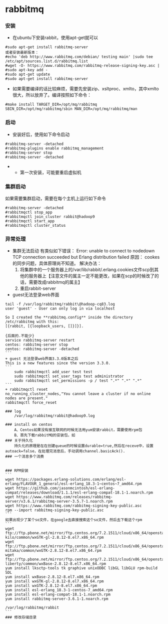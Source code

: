 rabbitmq
=========
### 安装
+ 在ubuntu下安装rabbit，使用apt-get就可以
```
#sudo apt-get install rabbitmq-server
或者安装最新版本：
#echo 'deb http://www.rabbitmq.com/debian/ testing main' |sudo tee /etc/apt/sources.list.d/rabbitmq.list
#wget -O- https://www.rabbitmq.com/rabbitmq-release-signing-key.asc |
#sudo apt-key add -
#sudo apt-get update
#sudo apt-get install rabbitmq-server
```
+ 如果需要编译的话比较麻烦，需要先安装zip、xsltproc、xmlto，其中xmlto很大，所以放弃了。编译按照如下命令：
```
#make install TARGET_DIR=/opt/mq/rabbitmq SBIN_DIR=/opt/mq/rabbitmq/sbin MAN_DIR=/opt/mq/rabbitmq/man 
```
### 启动	
+ 安装好后，使用如下命令启动
```
#rabbitmq-server -detached	
#rabbitmq-plugins enable rabbitmq_management
#rabbitmq-server stop
#rabbitmq-server -detached
```
+ + 第一次安装，可能要重启虚拟机
### 集群启动
如果需要集群启动，需要在每个主机上运行如下命令
```
#rabbitmq-server -detached
#rabbitmqctl stop_app
#rabbitmqctl join_cluster rabbit@hadoop9
#rabbitmqctl start_app
#rabbitmqctl cluster_status
```
### 异常处理
+ 集群无法启动
有类似如下错误：	Error: unable to connect to  nodedown TCP connection succeeded but Erlang distribution failed
原因：			cookes的同步问题，具体原理尚不知道。
解决办法：		
    1. 将集群中的一个服务器上的/var/lib/rabbit/.erlang.cookies文件scp到其他的服务器上【注意文件的属主一定不能更改，如果在scp的时候改了的话，需要改成rabbitmq的属主】
    2. 重启rabbit-server
+ guest无法登录web界面
````
tail -f /var/log/rabbitmq/rabbit\@hadoop-cq83.log 
user 'guest' - User can only log in via localhost

So I created the **rabbitmq.config** inside the directory /etc/rabbitmq with this:
[{rabbit, [{loopback_users, []}]}].

{后面的.不能少}
service rabbitmq-server restart
centos: rabbitmq-server stop
centos:	rabbitmq-server -detached
```
+ guest 无法登录web界面3.3.0版本之后
This is a new features since the version 3.3.0. 
```
	sudo rabbitmqctl add_user test test
	sudo rabbitmqctl set_user_tags test administrator
	sudo rabbitmqctl set_permissions -p / test ".*" ".*" ".*"
```
+ rabbitmqctl reset
no_running_cluster_nodes,"You cannot leave a cluster if no online nodes are present."
rabbitmqctl force_reset 

### log
	/var/log/rabbitmq/rabbit@hadoop9.log

### install on centos
	A、Centos如果没有接互联网的时候无法用yum安装rabbit，需要使用rpm包
	B、首先下载rabbitMQ的安装包，如
### 关于持久化
	持久化的原理是在在创建queue的时候设置durable=true,然后在receve中，设置autoack=false，在处理完消息后，手动调用channel.basicAck().
### 一个消息多个消费


### RPM安装
```
wget https://packages.erlang-solutions.com/erlang/esl-erlang/FLAVOUR_1_general/esl-erlang_18.3-1~centos~7_amd64.rpm
wget https://github.com/jasonmcintosh/esl-erlang-compat/releases/download/1.1.1/esl-erlang-compat-18.1-1.noarch.rpm
wget https://www.rabbitmq.com/releases/rabbitmq-server/v3.6.1/rabbitmq-server-3.5.7-1.noarch.rpm
wget https://www.rabbitmq.com/rabbitmq-signing-key-public.asc
rpm --import rabbitmq-signing-key-public.asc
```
如果出现少了某个so文件，在google去直接搜索这个so文件，然后去下载这个rpm
```
wget ftp://ftp.pbone.net/mirror/ftp.centos.org/7.2.1511/cloud/x86_64/openstack-kilo/common/wxGTK-gl-2.8.12-8.el7.x86_64.rpm
wget ftp://ftp.pbone.net/mirror/ftp.centos.org/7.2.1511/cloud/x86_64/openstack-mitaka/common/wxGTK-2.8.12-8.el7.x86_64.rpm
wget ftp://ftp.pbone.net/mirror/ftp.centos.org/7.2.1511/cloud/x86_64/openstack-liberty/common/wxBase-2.8.12-8.el7.x86_64.rpm
yum install lksctp-tools tk graphive unixODBC libGL libGLU rpm-build SDL
yum install wxBase-2.8.12-8.el7.x86_64.rpm
yum install wxGTK-gl-2.8.12-8.el7.x86_64.rpm
yum install wxGTK-2.8.12-8.el7.x86_64.rpm
yum install esl-erlang_18.3-1-centos-7_amd64.rpm
yum install esl-erlang-compat-18.1-1.noarch.rpm
yum install rabbitmq-server-3.6.1-1.noarch.rpm

/var/log/rabbitmq/rabbit
```
### 修改存储目录

